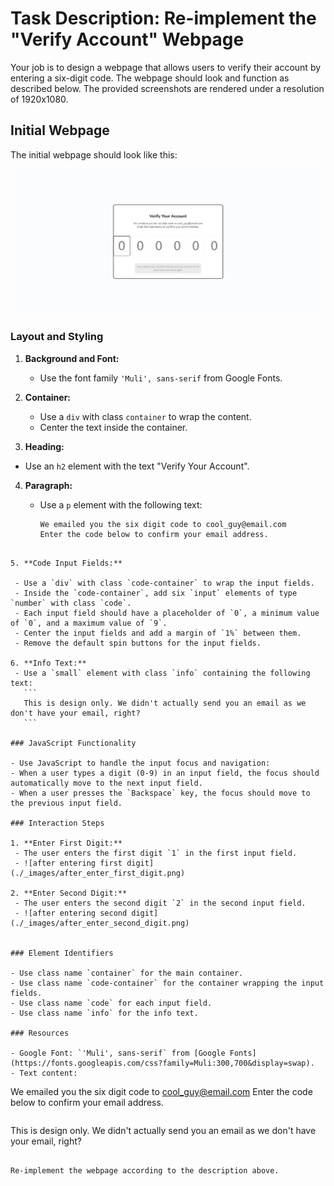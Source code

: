 
# Task Description: Re-implement the "Verify Account" Webpage

Your job is to design a webpage that allows users to verify their account by entering a six-digit code. The webpage should look and function as described below. The provided screenshots are rendered under a resolution of 1920x1080.

## Initial Webpage

The initial webpage should look like this:

![initial webpage](./_images/origin.png)

### Layout and Styling

1. **Background and Font:**

   - Use the font family `'Muli', sans-serif` from Google Fonts.

2. **Container:**
   - Use a `div` with class `container` to wrap the content.
   - Center the text inside the container.
   
3. **Heading:**
   
- Use an `h2` element with the text "Verify Your Account".
   
4. **Paragraph:**
   
   - Use a `p` element with the following text:
     ```
     We emailed you the six digit code to cool_guy@email.com
     Enter the code below to confirm your email address.
  ```
   
5. **Code Input Fields:**
   
   - Use a `div` with class `code-container` to wrap the input fields.
   - Inside the `code-container`, add six `input` elements of type `number` with class `code`.
   - Each input field should have a placeholder of `0`, a minimum value of `0`, and a maximum value of `9`.
   - Center the input fields and add a margin of `1%` between them.
   - Remove the default spin buttons for the input fields.

6. **Info Text:**
   - Use a `small` element with class `info` containing the following text:
     ```
     This is design only. We didn't actually send you an email as we don't have your email, right?
     ```

### JavaScript Functionality

- Use JavaScript to handle the input focus and navigation:
  - When a user types a digit (0-9) in an input field, the focus should automatically move to the next input field.
  - When a user presses the `Backspace` key, the focus should move to the previous input field.

### Interaction Steps

1. **Enter First Digit:**
   - The user enters the first digit `1` in the first input field.
   - ![after entering first digit](./_images/after_enter_first_digit.png)

2. **Enter Second Digit:**
   - The user enters the second digit `2` in the second input field.
   - ![after entering second digit](./_images/after_enter_second_digit.png)


### Element Identifiers

- Use class name `container` for the main container.
- Use class name `code-container` for the container wrapping the input fields.
- Use class name `code` for each input field.
- Use class name `info` for the info text.

### Resources

- Google Font: `'Muli', sans-serif` from [Google Fonts](https://fonts.googleapis.com/css?family=Muli:300,700&display=swap).
- Text content:
  ```
  We emailed you the six digit code to cool_guy@email.com
  Enter the code below to confirm your email address.
  ```
  ```
  This is design only. We didn't actually send you an email as we don't have your email, right?
  ```

Re-implement the webpage according to the description above.
